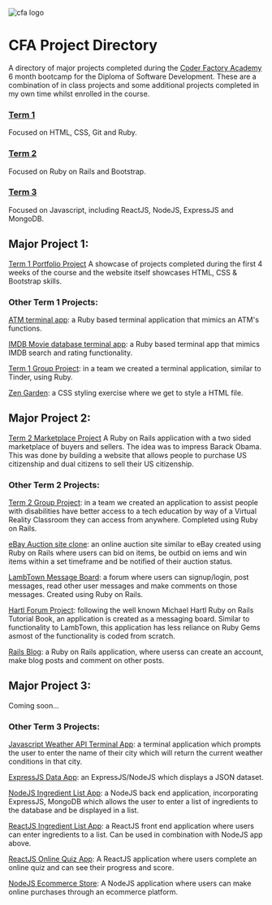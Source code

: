 
![cfa logo](https://cloud.githubusercontent.com/assets/24615235/24578904/e52c8e88-1736-11e7-9223-0b733ee6cbbb.jpeg)

# CFA Project Directory

A directory of major projects completed during the [Coder Factory Academy](https://www.coderfactoryacademy.edu.au/fast-track) 6 month bootcamp for the Diploma of Software Development. These are a combination of in class projects and some additional projects completed in my own time whilst enrolled in the course.

### [Term 1](https://www.coderfactoryacademy.edu.au/fast-track/curriculum)
Focused on HTML, CSS, Git and Ruby.
### [Term 2](https://www.coderfactoryacademy.edu.au/fast-track/curriculum)
Focused on Ruby on Rails and Bootstrap.
### [Term 3](https://www.coderfactoryacademy.edu.au/fast-track/curriculum)
Focused on Javascript, including ReactJS, NodeJS, ExpressJS and MongoDB.

## Major Project 1: 
[Term 1 Portfolio Project](https://github.com/shadolee/CFA-T1-Portfolio-Project)
A showcase of projects completed during the first 4 weeks of the course and the website itself showcases HTML, CSS & Bootstrap skills.

### Other Term 1 Projects:

[ATM terminal app](https://github.com/shadolee/CFA-ATM-terminal-app): a Ruby based terminal application that mimics an ATM's functions.

[IMDB Movie database terminal app](https://github.com/shadolee/CFA-IMDB-terminal-app): a Ruby based terminal app that mimics IMDB search and rating functionality.

[Term 1 Group Project](https://github.com/shadolee/CFA-Group-Project): in a team we created a terminal application, similar to Tinder, using Ruby.

[Zen Garden](https://github.com/shadolee/CFA-Zen-Garden): a CSS styling exercise where we get to style a HTML file.

## Major Project 2:
[Term 2 Marketplace Project](https://github.com/shadolee/CFA-T2-Marketplace-Project)
A Ruby on Rails application with a two sided marketplace of buyers and sellers. The idea was to impress Barack Obama. This was done by building a website that allows people to purchase US citizenship and dual citizens to sell their US citizenship.

### Other Term 2 Projects:

[Term 2 Group Project](https://github.com/shadolee/CFA-Hackathon-LetsGetGit): in a team we created an application to assist people with disabilities have better access to a tech education by way of a Virtual Reality Classroom they can access from anywhere. Completed using Ruby on Rails.

[eBay Auction site clone](https://github.com/shadolee/ebay-clone): an online auction site similar to eBay created using Ruby on Rails where users can bid on items, be outbid on iems and win items within a set timeframe and be notified of their auction status.

[LambTown Message Board](https://github.com/shadolee/CFA-LambTown): a forum where users can signup/login, post messages, read other user messages and make comments on those messages. Created using Ruby on Rails. 

[Hartl Forum Project](https://github.com/shadolee/sample_app): following the well known Michael Hartl Ruby on Rails Tutorial Book, an application is created as a messaging board. Similar to functionality to LambTown, this application has less reliance on Ruby Gems asmost of the functionality is coded from scratch.

[Rails Blog](https://github.com/shadolee/Rails-Basic-Blog): a Ruby on Rails application, where userss can create an account, make blog posts and comment on other posts.

## Major Project 3:

Coming soon...

### Other Term 3 Projects:

[Javascript Weather API Terminal App](https://github.com/shadolee/CFA-weather-api-terminal-app): a terminal application which prompts the user to enter the name of their city which will return the current weather conditions in that city.

[ExpressJS Data App](https://github.com/shadolee/CFA-ExpressJS-App): an ExpressJS/NodeJS which displays a JSON dataset.

[NodeJS Ingredient List App](https://github.com/shadolee/ingredients): a NodeJS back end application, incorporating ExpressJS, MongoDB which allows the user to enter a list of ingredients to the database and be displayed in a list.

[ReactJS Ingredient List App](https://github.com/shadolee/CFA-React-Ingredients-Form): a ReactJS front end application where users can enter ingredients to a list. Can be used in combination with NodeJS app above.

[ReactJS Online Quiz App](https://github.com/shadolee/CFA-React-Quiz): A ReactJS application where users complete an online quiz and can see their progress and score.

[NodeJS Ecommerce Store](https://github.com/shadolee/ecommerce): A NodeJS application where users can make online purchases through an ecommerce platform.
